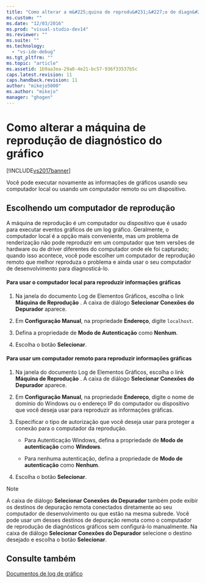 ```yaml
---
title: "Como alterar a m&#225;quina de reprodu&#231;&#227;o de diagn&#243;stico do gr&#225;fico | Microsoft Docs"
ms.custom: ""
ms.date: "12/03/2016"
ms.prod: "visual-studio-dev14"
ms.reviewer: ""
ms.suite: ""
ms.technology: 
  - "vs-ide-debug"
ms.tgt_pltfrm: ""
ms.topic: "article"
ms.assetid: 1b9aa3ea-29a0-4e21-bc57-936f33537b5c
caps.latest.revision: 11
caps.handback.revision: 11
author: "mikejo5000"
ms.author: "mikejo"
manager: "ghogen"
---
```

# Como alterar a m&#225;quina de reprodu&#231;&#227;o de diagn&#243;stico do gr&#225;fico
[!INCLUDE[vs2017banner](../code-quality/includes/vs2017banner.md)]

Você pode executar novamente as informações de gráficos usando seu computador local ou usando um computador remoto ou um dispositivo.  
  
## Escolhendo um computador de reprodução  
 A máquina de reprodução é um computador ou dispositivo que é usado para executar eventos gráficos de um log gráfico.  Geralmente, o computador local é a opção mais conveniente, mas um problema de renderização não pode reproduzir em um computador que tem versões de hardware ou de driver diferentes do computador onde ele foi capturado; quando isso acontece, você pode escolher um computador de reprodução remoto que melhor reproduza o problema e ainda usar o seu computador de desenvolvimento para diagnosticá\-lo.  
  
#### Para usar o computador local para reproduzir informações gráficas  
  
1.  Na janela do documento Log de Elementos Gráficos, escolha o link **Máquina de Reprodução** .  A caixa de diálogo **Selecionar Conexões do Depurador** aparece.  
  
2.  Em **Configuração Manual**, na propriedade **Endereço**, digite `localhost`.  
  
3.  Defina a propriedade de **Modo de Autenticação** como **Nenhum**.  
  
4.  Escolha o botão **Selecionar**.  
  
#### Para usar um computador remoto para reproduzir informações gráficas  
  
1.  Na janela do documento Log de Elementos Gráficos, escolha o link **Máquina de Reprodução** .  A caixa de diálogo **Selecionar Conexões do Depurador** aparece.  
  
2.  Em **Configuração Manual**, na propriedade **Endereço**, digite o nome de domínio do Windows ou o endereço IP do computador ou dispositivo que você deseja usar para reproduzir as informações gráficas.  
  
3.  Especificar o tipo de autorização que você deseja usar para proteger a conexão para o computador da reprodução.  
  
    -   Para Autenticação Windows, defina a propriedade de **Modo de autenticação** como **Windows**.  
  
    -   Para nenhuma autenticação, defina a propriedade de **Modo de autenticação** como **Nenhum**.  
  
4.  Escolha o botão **Selecionar**.  
  
> [!NOTE]
>  A caixa de diálogo **Selecionar Conexões do Depurador** também pode exibir os destinos de depuração remota conectados diretamente ao seu computador de desenvolvimento ou que estão na mesma subrede.  Você pode usar um desses destinos de depuração remota como o computador de reprodução de diagnósticos gráficos sem configurá\-lo manualmente.  Na caixa de diálogo **Selecionar Conexões do Depurador** selecione o destino desejado e escolha o botão **Selecionar**.  
  
## Consulte também  
 [Documentos de log de gráfico](../debugger/graphics-log-document.md)